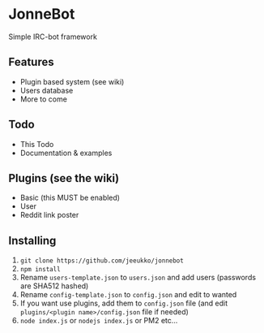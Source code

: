 # JonneBot
Simple IRC-bot framework

## Features
* Plugin based system (see wiki)
* Users database
* More to come

## Todo
* This Todo
* Documentation & examples

## Plugins (see the wiki)
* Basic (this MUST be enabled)
* User
* Reddit link poster

## Installing
1. `git clone https://github.com/jeeukko/jonnebot`
2. `npm install`
3. Rename `users-template.json` to `users.json` and add users (passwords are SHA512 hashed)
4. Rename `config-template.json` to `config.json` and edit to wanted
5. If you want use plugins, add them to `config.json` file (and edit `plugins/<plugin name>/config.json` file if needed)
6. `node index.js` or `nodejs index.js` or PM2 etc...
